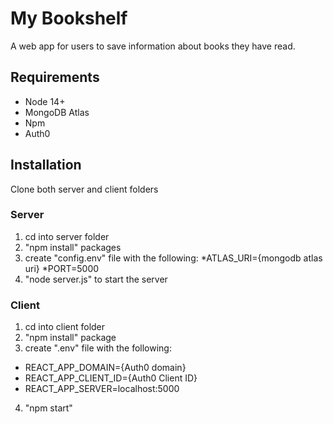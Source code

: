 # My Bookshelf
A web app for users to save information about books they have read.

## Requirements
* Node 14+
* MongoDB Atlas
* Npm
* Auth0

## Installation
Clone both server and client folders

### Server
1. cd into server folder
2. "npm install" packages
3. create "config.env" file with the following:
*ATLAS_URI={mongodb atlas uri}
*PORT=5000
4. "node server.js" to start the server

### Client
1. cd into client folder
2. "npm install" package
3. create ".env" file with the following:
* REACT_APP_DOMAIN={Auth0 domain}
* REACT_APP_CLIENT_ID={Auth0 Client ID}
* REACT_APP_SERVER=localhost:5000
4. "npm start"
